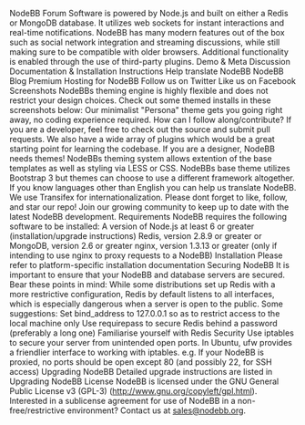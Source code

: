 NodeBB Forum Software is powered by Node.js and built on either a Redis or MongoDB database. It utilizes web sockets for instant interactions and real-time notifications. NodeBB has many modern features out of the box such as social network integration and streaming discussions, while still making sure to be compatible with older browsers. Additional functionality is enabled through the use of third-party plugins. Demo & Meta Discussion Documentation & Installation Instructions Help translate NodeBB NodeBB Blog Premium Hosting for NodeBB Follow us on Twitter Like us on Facebook Screenshots NodeBBs theming engine is highly flexible and does not restrict your design choices. Check out some themed installs in these screenshots below: Our minimalist "Persona" theme gets you going right away, no coding experience required. How can I follow along/contribute? If you are a developer, feel free to check out the source and submit pull requests. We also have a wide array of plugins which would be a great starting point for learning the codebase. If you are a designer, NodeBB needs themes! NodeBBs theming system allows extention of the base templates as well as styling via LESS or CSS. NodeBBs base theme utilizes Bootstrap 3 but themes can choose to use a different framework altogether. If you know languages other than English you can help us translate NodeBB. We use Transifex for internationalization. Please dont forget to like, follow, and star our repo! Join our growing community to keep up to date with the latest NodeBB development. Requirements NodeBB requires the following software to be installed: A version of Node.js at least 6 or greater (installation/upgrade instructions) Redis, version 2.8.9 or greater or MongoDB, version 2.6 or greater nginx, version 1.3.13 or greater (only if intending to use nginx to proxy requests to a NodeBB) Installation Please refer to platform-specific installation documentation Securing NodeBB It is important to ensure that your NodeBB and database servers are secured. Bear these points in mind: While some distributions set up Redis with a more restrictive configuration, Redis by default listens to all interfaces, which is especially dangerous when a server is open to the public. Some suggestions: Set bind_address to 127.0.0.1 so as to restrict access to the local machine only Use requirepass to secure Redis behind a password (preferably a long one) Familiarise yourself with Redis Security Use iptables to secure your server from unintended open ports. In Ubuntu, ufw provides a friendlier interface to working with iptables. e.g. If your NodeBB is proxied, no ports should be open except 80 (and possibly 22, for SSH access) Upgrading NodeBB Detailed upgrade instructions are listed in Upgrading NodeBB License NodeBB is licensed under the GNU General Public License v3 (GPL-3) (http://www.gnu.org/copyleft/gpl.html). Interested in a sublicense agreement for use of NodeBB in a non-free/restrictive environment? Contact us at sales@nodebb.org.